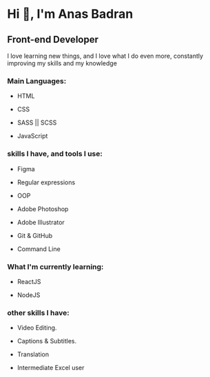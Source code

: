 # Hi 👋, I'm Anas Badran

## Front-end Developer

I love learning new things, and I love what I do even more, constantly improving my skills and my knowledge

### Main Languages:

- HTML
  
- CSS
  
- SASS || SCSS
  
- JavaScript
  
### skills I have, and tools I use:
  
  - Figma
    
  - Regular expressions
    
  - OOP
    
  - Adobe Photoshop
    
  - Adobe Illustrator
    
  - Git & GitHub
    
  - Command Line
    
  
### What I'm currently learning:
  
- ReactJS
  
- NodeJS
  

### other skills I have:

- Video Editing.
  
- Captions & Subtitles.
  
- Translation
  
- Intermediate Excel user
